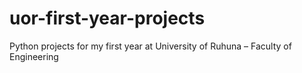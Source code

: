 # uor-first-year-projects
Python projects for my first year at University of Ruhuna – Faculty of Engineering
